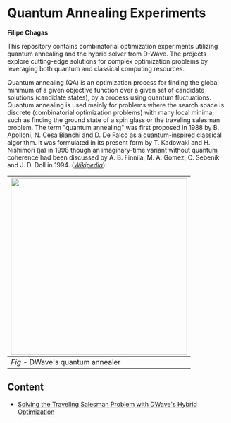# Quantum Annealing Experiments

**Filipe Chagas**

This repository contains combinatorial optimization experiments utilizing quantum annealing and the hybrid solver from D-Wave. The projects explore cutting-edge solutions for complex optimization problems by leveraging both quantum and classical computing resources.

Quantum annealing (QA) is an optimization process for finding the global minimum of a given objective function over a given set of candidate solutions (candidate states), by a process using quantum fluctuations. Quantum annealing is used mainly for problems where the search space is discrete (combinatorial optimization problems) with many local minima; such as finding the ground state of a spin glass or the traveling salesman problem. The term "quantum annealing" was first proposed in 1988 by B. Apolloni, N. Cesa Bianchi and D. De Falco as a quantum-inspired classical algorithm. It was formulated in its present form by T. Kadowaki and H. Nishimori (ja) in 1998 though an imaginary-time variant without quantum coherence had been discussed by A. B. Finnila, M. A. Gomez, C. Sebenik and J. D. Doll in 1994. (*[Wikipedia](https://en.wikipedia.org/wiki/Quantum_annealing)*)

|<img src="https://www.dwavesys.com/media/sdiejaks/press_release_img_790x790.jpg" width=400>|
|---|
| *Fig* - DWave's quantum annealer |

## Content

* [Solving the Traveling Salesman Problem with DWave's Hybrid Optimization](traveling_salesman_hyb.ipynb)